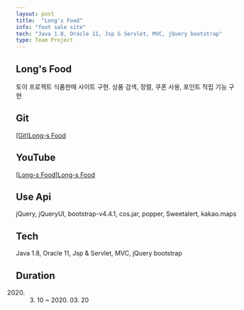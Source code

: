 ```yaml
---
layout: post
title:  "Long's Food"
info: "foot sale site"
tech: "Java 1.8, Oracle 11, Jsp & Servlet, MVC, jQuery bootstrap"
type: Team Project
---
```


## Long's Food
토이 프로젝트 식품판매 사이트 구현.
상품 검색, 정렬, 쿠폰 사용, 포인트 적립 기능 구현

## Git 
<a href="https://github.com/kha0213/Long-s_Food_myproject">[Git]Long-s Food</a>   

## YouTube
<a href="https://youtu.be/tM7pAp_vN1c">[Long-s Food]Long-s Food</a>   

## Use Api
jQuery, jQueryUI, bootstrap-v4.4.1, cos.jar, popper, Sweetalert, kakao.maps   

## Tech
Java 1.8, Oracle 11, Jsp & Servlet, MVC, jQuery bootstrap   

## Duration
2020. 03. 10 ~ 2020. 03. 20

